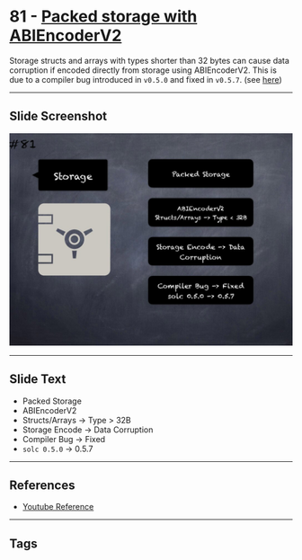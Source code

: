 # 81 - [Packed storage with ABIEncoderV2](Packed%20storage%20with%20ABIEncoderV2.md)
Storage structs and arrays with types shorter than 32 bytes can cause data corruption if encoded directly from storage using ABIEncoderV2. This is due to a compiler bug introduced in `v0.5.0` and fixed in `v0.5.7`. (see [here](https://docs.soliditylang.org/en/v0.8.9/bugs.html))
___
## Slide Screenshot
![081.jpg](../../images/4.%20Pitfalls%20and%20Best%20Practices%20101/081.jpg)
___
## Slide Text
- Packed Storage
- ABIEncoderV2
- Structs/Arrays -> Type > 32B
- Storage Encode -> Data Corruption
- Compiler Bug -> Fixed
- `solc 0.5.0` -> 0.5.7
___
## References
- [Youtube Reference](https://www.youtube.com/watch?v=vyWLO5Dlg50)
___
## Tags